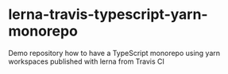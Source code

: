 # lerna-travis-typescript-yarn-monorepo
Demo repository how to have a TypeScript monorepo using yarn workspaces published with lerna from Travis CI

